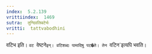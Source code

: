 ```yaml
---
index:  5.2.139
vrittiindex:  1469
sutra:  तुन्दिवलिबटेर्भः
vritti:  tattvabodhini 
---
```


वटिभ इति। `वट `वेष्टने`इन्। वटिशब्दः पामादिषु पट�ते। तेन `वटिन`इत्यपि भवति।

